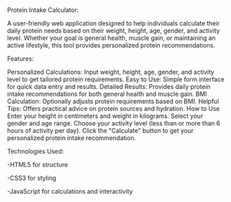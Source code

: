 Protein Intake Calculator:

A user-friendly web application designed to help individuals calculate their daily protein needs based on their weight,
height, age, gender, and activity level.
Whether your goal is general health, muscle gain, or maintaining an active lifestyle,
this tool provides personalized protein recommendations.

Features: 

Personalized Calculations: Input weight, height, age, gender, and activity level to get tailored protein requirements.
Easy to Use: Simple form interface for quick data entry and results.
Detailed Results: Provides daily protein intake recommendations for both general health and muscle gain.
BMI Calculation: Optionally adjusts protein requirements based on BMI.
Helpful Tips: Offers practical advice on protein sources and hydration.
How to Use
Enter your height in centimeters and weight in kilograms.
Select your gender and age range.
Choose your activity level (less than or more than 6 hours of activity per day).
Click the "Calculate" button to get your personalized protein intake recommendation.


Technologies Used:

-HTML5 for structure

-CSS3 for styling

-JavaScript for calculations and interactivity

